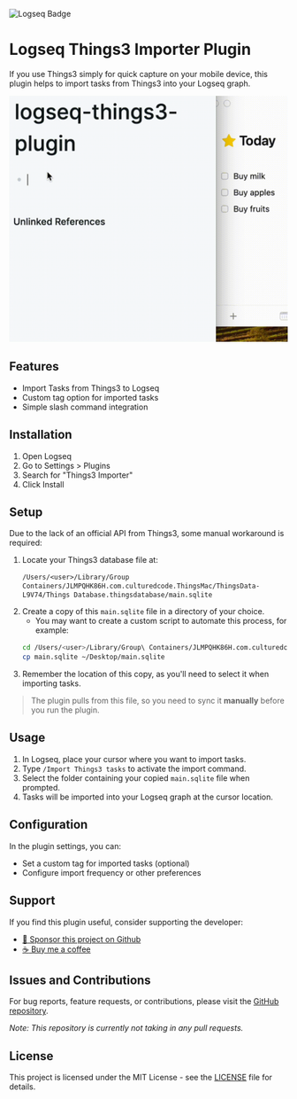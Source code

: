 ![Logseq Badge](https://img.shields.io/badge/logseq-%2385C8C8?style=for-the-badge&logo=logseq&logoColor=black)

# Logseq Things3 Importer Plugin

If you use Things3 simply for quick capture on your mobile device, this plugin helps to import tasks from Things3 into your Logseq graph.

![](/screenshots/demo.gif)

## Features

- Import Tasks from Things3 to Logseq
- Custom tag option for imported tasks
- Simple slash command integration

## Installation

1. Open Logseq
2. Go to Settings > Plugins
3. Search for "Things3 Importer"
4. Click Install

## Setup

Due to the lack of an official API from Things3, some manual workaround is required:

1. Locate your Things3 database file at:
   ```
   /Users/<user>/Library/Group Containers/JLMPQHK86H.com.culturedcode.ThingsMac/ThingsData-L9V74/Things Database.thingsdatabase/main.sqlite
   ```
2. Create a copy of this `main.sqlite` file in a directory of your choice.
   - You may want to create a custom script to automate this process, for example:
   ```bash
   cd /Users/<user>/Library/Group\ Containers/JLMPQHK86H.com.culturedcode.ThingsMac/ThingsData-L9V74/Things\ Database.thingsdatabase
   cp main.sqlite ~/Desktop/main.sqlite
   ```
3. Remember the location of this copy, as you'll need to select it when importing tasks.

> The plugin pulls from this file, so you need to sync it **manually** before you run the plugin.

## Usage

1. In Logseq, place your cursor where you want to import tasks.
2. Type `/Import Things3 tasks` to activate the import command.
3. Select the folder containing your copied `main.sqlite` file when prompted.
4. Tasks will be imported into your Logseq graph at the cursor location.

## Configuration

In the plugin settings, you can:

- Set a custom tag for imported tasks (optional)
- Configure import frequency or other preferences

## Support

If you find this plugin useful, consider supporting the developer:

- [:gift_heart: Sponsor this project on Github](https://github.com/sponsors/hkgnp)
- [:coffee: Buy me a coffee](https://www.buymeacoffee.com/hkgnp.dev)

## Issues and Contributions

For bug reports, feature requests, or contributions, please visit the [GitHub repository](https://github.com/hkgnp/logseq-zotero-plugin).

*Note: This repository is currently not taking in any pull requests.*

## License

This project is licensed under the MIT License - see the [LICENSE](LICENSE) file for details.
